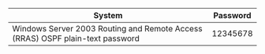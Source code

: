| System | Password |
|-----|-----|
| Windows Server 2003 Routing and Remote Access (RRAS) OSPF plain-text password | 12345678 |
